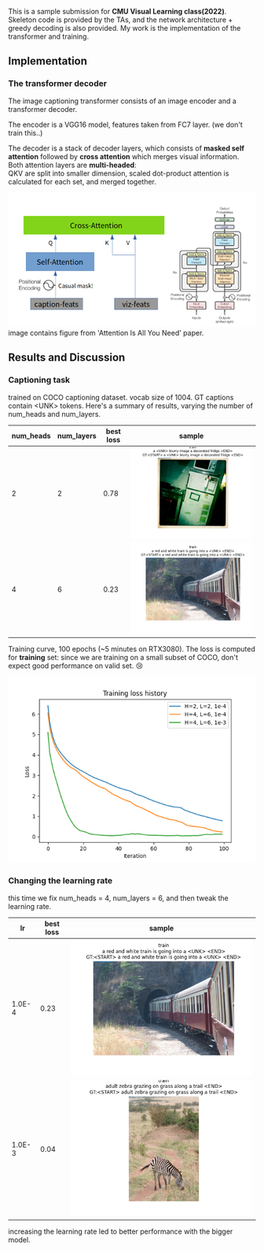 This is a sample submission for **CMU Visual Learning class(2022)**.
Skeleton code is provided by the TAs, and the network architecture + greedy decoding is also provided. My work is the implementation of the transformer and training.

## Implementation

### The transformer decoder
The image captioning transformer consists of an image encoder and a transformer decoder.

The encoder is a VGG16 model, features taken from FC7 layer. (we don't train this..)

The decoder is a stack of decoder layers, which consists of **masked self attention** followed by **cross attention** which merges visual information.\
Both attention layers are **multi-headed**:\
 QKV are split into smaller dimension, scaled dot-product attention is calculated for each set, and merged together.

![Alt text](git_imgs/decoder_layer.png)
image contains figure from 'Attention Is All You Need' paper.

## Results and Discussion

### Captioning task

trained on COCO captioning dataset. vocab size of 1004. GT captions contain  \<UNK\> tokens. Here's a summary of results, varying the number of num_heads and num_layers. 

| num_heads | num_layers | best loss | sample |
| --- | --- | --- | --- |
| 2 | 2 | 0.78 | ![ ](git_imgs/case1_train_3.png)|
| 4 | 6 | 0.23 | ![ ](git_imgs/case2_train_6.png)|

Training curve, 100 epochs (~5 minutes on RTX3080). The loss is computed for **training** set: since we are training on a small subset of COCO, don't expect good performance on valid set. :cry:

![Alt text](git_imgs/losses.png)


### Changing the learning rate

this time we fix num_heads = 4, num_layers = 6,
and then tweak the learning rate.

| lr  | best loss | sample |
| --- | --- | --- |
| 1.0E-4 | 0.23 | ![ ](git_imgs/case2_train_6.png)|
| 1.0E-3 | 0.04 | ![ ](git_imgs/case3_train_7.png)|

increasing the learning rate led to better performance with the bigger model.